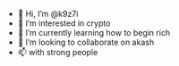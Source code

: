 - 👋 Hi, I’m @k9z7i
- 👀 I’m interested in crypto
- 🌱 I’m currently learning how to begin rich
- 💞️ I’m looking to collaborate on akash
- 📫 with strong people

<!---
k9z7i/k9z7i is a ✨ special ✨ repository because its `README.md` (this file) appears on your GitHub profile.
You can click the Preview link to take a look at your changes.
--->
